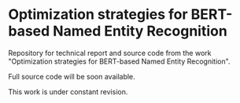 # Optimization strategies for BERT-based Named Entity Recognition

Repository for technical report and source code from the work "Optimization strategies for BERT-based Named Entity Recognition".

Full source code will be soon available.

This work is under constant revision.
